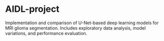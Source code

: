 # AIDL-project
Implementation and comparison of U-Net-based deep learning models for MRI glioma segmentation. Includes exploratory data analysis, model variations, and performance evaluation.
